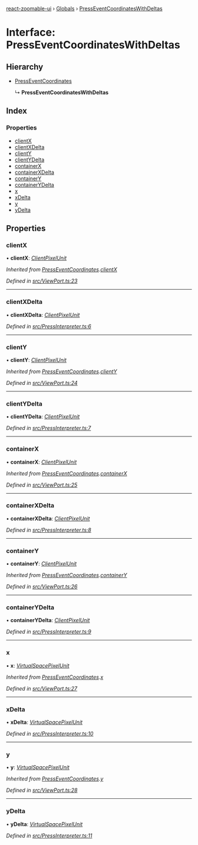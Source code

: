[react-zoomable-ui](../README.md) › [Globals](../globals.md) › [PressEventCoordinatesWithDeltas](presseventcoordinateswithdeltas.md)

# Interface: PressEventCoordinatesWithDeltas

## Hierarchy

- [PressEventCoordinates](presseventcoordinates.md)

  ↳ **PressEventCoordinatesWithDeltas**

## Index

### Properties

- [clientX](presseventcoordinateswithdeltas.md#clientx)
- [clientXDelta](presseventcoordinateswithdeltas.md#clientxdelta)
- [clientY](presseventcoordinateswithdeltas.md#clienty)
- [clientYDelta](presseventcoordinateswithdeltas.md#clientydelta)
- [containerX](presseventcoordinateswithdeltas.md#containerx)
- [containerXDelta](presseventcoordinateswithdeltas.md#containerxdelta)
- [containerY](presseventcoordinateswithdeltas.md#containery)
- [containerYDelta](presseventcoordinateswithdeltas.md#containerydelta)
- [x](presseventcoordinateswithdeltas.md#x)
- [xDelta](presseventcoordinateswithdeltas.md#xdelta)
- [y](presseventcoordinateswithdeltas.md#y)
- [yDelta](presseventcoordinateswithdeltas.md#ydelta)

## Properties

### clientX

• **clientX**: _[ClientPixelUnit](../globals.md#clientpixelunit)_

_Inherited from [PressEventCoordinates](presseventcoordinates.md).[clientX](presseventcoordinates.md#clientx)_

_Defined in [src/ViewPort.ts:23](https://github.com/aarondail/react-zoomable-ui/blob/d840303/src/ViewPort.ts#L23)_

---

### clientXDelta

• **clientXDelta**: _[ClientPixelUnit](../globals.md#clientpixelunit)_

_Defined in [src/PressInterpreter.ts:6](https://github.com/aarondail/react-zoomable-ui/blob/d840303/src/PressInterpreter.ts#L6)_

---

### clientY

• **clientY**: _[ClientPixelUnit](../globals.md#clientpixelunit)_

_Inherited from [PressEventCoordinates](presseventcoordinates.md).[clientY](presseventcoordinates.md#clienty)_

_Defined in [src/ViewPort.ts:24](https://github.com/aarondail/react-zoomable-ui/blob/d840303/src/ViewPort.ts#L24)_

---

### clientYDelta

• **clientYDelta**: _[ClientPixelUnit](../globals.md#clientpixelunit)_

_Defined in [src/PressInterpreter.ts:7](https://github.com/aarondail/react-zoomable-ui/blob/d840303/src/PressInterpreter.ts#L7)_

---

### containerX

• **containerX**: _[ClientPixelUnit](../globals.md#clientpixelunit)_

_Inherited from [PressEventCoordinates](presseventcoordinates.md).[containerX](presseventcoordinates.md#containerx)_

_Defined in [src/ViewPort.ts:25](https://github.com/aarondail/react-zoomable-ui/blob/d840303/src/ViewPort.ts#L25)_

---

### containerXDelta

• **containerXDelta**: _[ClientPixelUnit](../globals.md#clientpixelunit)_

_Defined in [src/PressInterpreter.ts:8](https://github.com/aarondail/react-zoomable-ui/blob/d840303/src/PressInterpreter.ts#L8)_

---

### containerY

• **containerY**: _[ClientPixelUnit](../globals.md#clientpixelunit)_

_Inherited from [PressEventCoordinates](presseventcoordinates.md).[containerY](presseventcoordinates.md#containery)_

_Defined in [src/ViewPort.ts:26](https://github.com/aarondail/react-zoomable-ui/blob/d840303/src/ViewPort.ts#L26)_

---

### containerYDelta

• **containerYDelta**: _[ClientPixelUnit](../globals.md#clientpixelunit)_

_Defined in [src/PressInterpreter.ts:9](https://github.com/aarondail/react-zoomable-ui/blob/d840303/src/PressInterpreter.ts#L9)_

---

### x

• **x**: _[VirtualSpacePixelUnit](../globals.md#virtualspacepixelunit)_

_Inherited from [PressEventCoordinates](presseventcoordinates.md).[x](presseventcoordinates.md#x)_

_Defined in [src/ViewPort.ts:27](https://github.com/aarondail/react-zoomable-ui/blob/d840303/src/ViewPort.ts#L27)_

---

### xDelta

• **xDelta**: _[VirtualSpacePixelUnit](../globals.md#virtualspacepixelunit)_

_Defined in [src/PressInterpreter.ts:10](https://github.com/aarondail/react-zoomable-ui/blob/d840303/src/PressInterpreter.ts#L10)_

---

### y

• **y**: _[VirtualSpacePixelUnit](../globals.md#virtualspacepixelunit)_

_Inherited from [PressEventCoordinates](presseventcoordinates.md).[y](presseventcoordinates.md#y)_

_Defined in [src/ViewPort.ts:28](https://github.com/aarondail/react-zoomable-ui/blob/d840303/src/ViewPort.ts#L28)_

---

### yDelta

• **yDelta**: _[VirtualSpacePixelUnit](../globals.md#virtualspacepixelunit)_

_Defined in [src/PressInterpreter.ts:11](https://github.com/aarondail/react-zoomable-ui/blob/d840303/src/PressInterpreter.ts#L11)_
